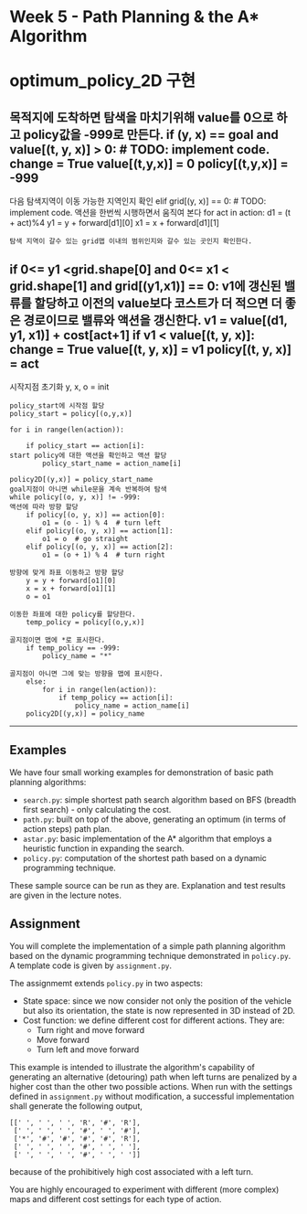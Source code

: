 # Week 5 - Path Planning & the A* Algorithm
# optimum_policy_2D 구현
목적지에 도착하면 탐색을 마치기위해 value를 0으로 하고 policy값을 -999로 만든다.
if (y, x) == goal and value[(t, y, x)] > 0: 
                # TODO: implement code.
                change = True
                value[(t,y,x)] = 0
                policy[(t,y,x)] = -999
------------------------------------------
다음 탐색지역이 이동 가능한 지역인지 확인
elif grid[(y, x)] == 0:
               # TODO: implement code.
	       액션을 한번씩 시행하면서 움직여 본다
               for act in action:
                   d1 = (t + act)%4
                   y1 = y + forward[d1][0]
                   x1 = x + forward[d1][1]
		   
	탐색 지역이 갈수 있는 grid맵 이내의 범위인지와 갈수 있는 곳인지 확인한다.
if 0<= y1 <grid.shape[0] and 0<= x1 < grid.shape[1] and grid[(y1,x1)] == 0:
v1에 갱신된 밸류를 할당하고 이전의 value보다 코스트가 더 적으면 더 좋은 경로이므로 밸류와 액션을 갱신한다.
                       v1 = value[(d1, y1, x1)] + cost[act+1]
                       if v1 < value[(t, y, x)]:
                           change = True
                           value[(t, y, x)] = v1
                           policy[(t, y, x)] = act
---------------------------------------------------------
시작지점 초기화
y, x, o = init

    policy_start에 시작점 할당
    policy_start = policy[(o,y,x)]
    
    for i in range(len(action)):
    	
        if policy_start == action[i]:
	start policy에 대한 액션을 확인하고 액션 할당
            policy_start_name = action_name[i]
        
    policy2D[(y,x)] = policy_start_name
    goal지점이 아니면 while문을 계속 반복하여 탐색 
    while policy[(o, y, x)] != -999:
    액션에 따라 방향 할당
        if policy[(o, y, x)] == action[0]:
            o1 = (o - 1) % 4  # turn left
        elif policy[(o, y, x)] == action[1]:
            o1 = o  # go straight
        elif policy[(o, y, x)] == action[2]:
            o1 = (o + 1) % 4  # turn right
        
	방향에 맞게 좌표 이동하고 방향 할당   
        y = y + forward[o1][0]
        x = x + forward[o1][1]
        o = o1
	
	이동한 좌표에 대한 policy를 할당한다.
        temp_policy = policy[(o,y,x)]
	
	골지점이면 맵에 *로 표시한다.
        if temp_policy == -999:
            policy_name = "*"
	    
	골지점이 아니면 그에 맞는 방향을 맵에 표시한다.
        else:
            for i in range(len(action)):
                if temp_policy == action[i]:
                    policy_name = action_name[i]
        policy2D[(y,x)] = policy_name
---

## Examples

We have four small working examples for demonstration of basic path planning algorithms:

* `search.py`: simple shortest path search algorithm based on BFS (breadth first search) - only calculating the cost.
* `path.py`: built on top of the above, generating an optimum (in terms of action steps) path plan.
* `astar.py`: basic implementation of the A* algorithm that employs a heuristic function in expanding the search.
* `policy.py`: computation of the shortest path based on a dynamic programming technique.

These sample source can be run as they are. Explanation and test results are given in the lecture notes.

## Assignment

You will complete the implementation of a simple path planning algorithm based on the dynamic programming technique demonstrated in `policy.py`. A template code is given by `assignment.py`.

The assignmemt extends `policy.py` in two aspects:

* State space: since we now consider not only the position of the vehicle but also its orientation, the state is now represented in 3D instead of 2D.
* Cost function: we define different cost for different actions. They are:
	- Turn right and move forward
	- Move forward
	- Turn left and move forward

This example is intended to illustrate the algorithm's capability of generating an alternative (detouring) path when left turns are penalized by a higher cost than the other two possible actions. When run with the settings defined in `assignment.py` without modification, a successful implementation shall generate the following output,

```
[[' ', ' ', ' ', 'R', '#', 'R'],
 [' ', ' ', ' ', '#', ' ', '#'],
 ['*', '#', '#', '#', '#', 'R'],
 [' ', ' ', ' ', '#', ' ', ' '],
 [' ', ' ', ' ', '#', ' ', ' ']]
```

because of the prohibitively high cost associated with a left turn.

You are highly encouraged to experiment with different (more complex) maps and different cost settings for each type of action.
